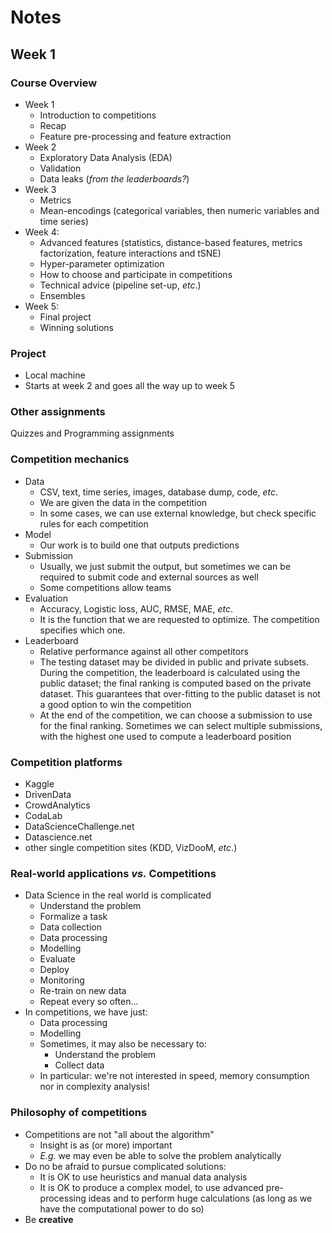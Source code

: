 # Notes

## Week 1

### Course Overview

* Week 1
    - Introduction to competitions
    - Recap
    - Feature pre-processing and feature extraction
* Week 2
    - Exploratory Data Analysis (EDA)
    - Validation
    - Data leaks (*from the leaderboards?*)
* Week 3
    - Metrics
    - Mean-encodings (categorical variables, then numeric variables and time series)
* Week 4:
    - Advanced features (statistics, distance-based features, metrics factorization, feature interactions and tSNE)
    - Hyper-parameter optimization
    - How to choose and participate in competitions
    - Technical advice (pipeline set-up, *etc*.)
    - Ensembles
* Week 5:
    - Final project
    - Winning solutions

### Project

- Local machine
- Starts at week 2 and goes all the way up to week 5

### Other assignments

Quizzes and Programming assignments

### Competition mechanics

- Data
    + CSV, text, time series, images, database dump, code, *etc*.
    + We are given the data in the competition
    + In some cases, we can use external knowledge, but check specific rules for each competition
- Model
    + Our work is to build one that outputs predictions
- Submission
    + Usually, we just submit the output, but sometimes we can be required to submit code and external sources as well
    + Some competitions allow teams
- Evaluation
    + Accuracy, Logistic loss, AUC, RMSE, MAE, *etc*.
    + It is the function that we are requested to optimize. The competition specifies which one.
- Leaderboard
    + Relative performance against all other competitors
    + The testing dataset may be divided in public and private subsets. During the competition, the leaderboard is calculated using the public dataset; the final ranking is computed based on the private dataset. This guarantees that over-fitting to the public dataset is not a good option to win the competition
    + At the end of the competition, we can choose a submission to use for the final ranking. Sometimes we can select multiple submissions, with the highest one used to compute a leaderboard position


### Competition platforms

- Kaggle
- DrivenData
- CrowdAnalytics
- CodaLab
- DataScienceChallenge.net
- Datascience.net
- other single competition sites (KDD, VizDooM, *etc*.)


### Real-world applications *vs.* Competitions

- Data Science in the real world is complicated
    + Understand the problem
    + Formalize a task
    + Data collection
    + Data processing
    + Modelling
    + Evaluate
    + Deploy
    + Monitoring
    + Re-train on new data
    + Repeat every so often...
- In competitions, we have just:
    + Data processing
    + Modelling
    + Sometimes, it may also be necessary to:
        * Understand the problem
        * Collect data
    + In particular: we're not interested in speed, memory consumption nor in complexity analysis!


### Philosophy of competitions

- Competitions are not "all about the algorithm"
    + Insight is as (or more) important
    + *E.g.* we may even be able to solve the problem analytically
- Do no be afraid to pursue complicated solutions:
    + It is OK to use heuristics and manual data analysis
    + It is OK to produce a complex model, to use advanced pre-processing ideas and to perform huge calculations (as long as we have the computational power to do so)
- Be **creative**

